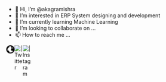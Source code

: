 - 👋 Hi, I’m @akagramishra
- 👀 I’m interested in ERP System designing and development
- 🌱 I’m currently learning Machine Learning
- 💞️ I’m looking to collaborate on ...
- 📫 How to reach me ...

<img align="left" alt="" width="22px" src="https://raw.githubusercontent.com/iconic/open-iconic/master/svg/globe.svg" /> 
<img align="left" alt=" | Twitter" width="22px" src="https://cdn.jsdelivr.net/npm/simple-icons@v3/icons/twitter.svg" /> 
<img align="left" alt=" | Instagram" width="22px" src="https://cdn.jsdelivr.net/npm/simple-icons@v3/icons/instagram.svg" />

